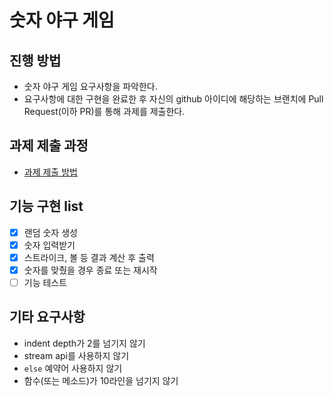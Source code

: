 # 숫자 야구 게임
## 진행 방법
* 숫자 야구 게임 요구사항을 파악한다.
* 요구사항에 대한 구현을 완료한 후 자신의 github 아이디에 해당하는 브랜치에 Pull Request(이하 PR)를 통해 과제를 제출한다.

## 과제 제출 과정
* [과제 제출 방법](https://github.com/next-step/nextstep-docs/tree/master/ent-precourse)

## 기능 구현 list
* [x] 랜덤 숫자 생성
* [x] 숫자 입력받기
* [x] 스트라이크, 볼 등 결과 계산 후 출력
* [x] 숫자를 맞췄을 경우 종료 또는 재시작
* [ ] 기능 테스트

## 기타 요구사항
* indent depth가 2를 넘기지 않기
* stream api를 사용하지 않기
* `else` 예약어 사용하지 않기
* 함수(또는 메소드)가 10라인을 넘기지 않기

